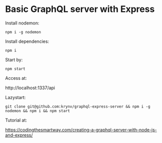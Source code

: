 # Basic GraphQL server with Express

Install nodemon:

    npm i -g nodemon

Install dependencies:

    npm i

Start by: 

    npm start

Access at:

http://localhost:1337/api


Lazystart:

    git clone git@github.com:krynv/graphql-express-server && npm i -g nodemon && npm i && npm start

Tutorial at:

https://codingthesmartway.com/creating-a-graphql-server-with-node-js-and-express/